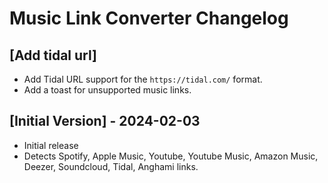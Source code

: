 # Music Link Converter Changelog

## [Add tidal url]
- Add Tidal URL support for the `https://tidal.com/` format.
- Add a toast for unsupported music links.

## [Initial Version] - 2024-02-03
- Initial release
- Detects Spotify, Apple Music, Youtube, Youtube Music, Amazon Music, Deezer, Soundcloud, Tidal, Anghami links.
